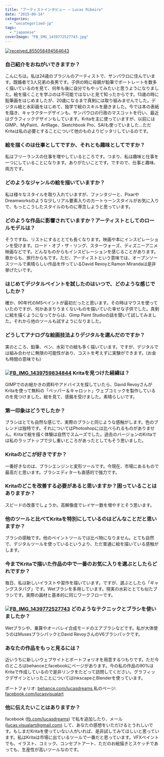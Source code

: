 ```yaml
---
title: "アーティストインタビュー – Lucas Ribeiro"
date: "2015-09-14"
categories: 
  - "uncategorized-jp"
tags: 
  - "japanese"
coverImage: "FB_IMG_1439772527743.jpg"
---
```


[![received_855058494564643](../images/received_855058494564643.jpeg)](https://krita.org/wp-content/uploads/2015/09/received_855058494564643.jpeg)

### 自己紹介をおねがいできますか？

こんにちは。私は24歳のブラジルのアーティストで、サンパウロに住んでいます。既婚者で3人兄弟の長男です。子供の時に母親が鉛筆でポートレートを数多く描いているのを見て、何年も後に自分でもやってみたいと思うようになりました。絵を描くことを学ぶのは不可能ではないと見て知ったからです。13歳の時に鉛筆画をはじめましたが、20歳になるまで真剣には取り組みませんでした。デジタル絵と水彩画をはじめて、独学で絵のスキルを磨きました。今では本の表紙を描き、キャラクターデザインも、サンパウロの行政のマスコットを行い、最近はグラフィックデザインもしています。Kritaを主に使っていますが、以前にはGIMP、MyPaint、ArtRage、Sketchbook Pro、SAIも使っていました…ただKritaは私の必要とすることについて他のものよりピッタリしているのです。

### 絵を描くのは仕事としてですか、それとも趣味としてですか？

私はフリーランスの仕事を増やしているところです。つまり、私は趣味と仕事を一つにしていることになります。ありがたいことです。ですので、仕事と趣味、両方です。

### どのようなジャンルの絵を描いていますか？

私は様々なスタイルを取り入れていますが、ファンタジーと、PixarやDreamworksのような少しリアル要素入りのカートゥーンスタイルがお気に入りで、もっとこうしたスタイルのものに専念しようと思っています。

### どのような作品に影響されていますか？アーティストとしてのロールモデルは？

そうですね、リストにするととても長くなります。映画や本にインスピレーションを受けます。ロード・オブ・ザ・リング、スターウォーズ、ディズニーアニメ映画などです。どんなものからもインスピレーションを感じることがあります。歌からも、旅行からもです。ただ、アーティストという意味では、オープンソースツールで素晴らしい作品を作っているDavid RevoyとRamon Mirandaは是非挙げたいです。

### はじめてデジタルペイントを試したのはいつで、どのような感じでしたか？

確か、90年代のMSペイントが最初だったと思います。その時はマウスを使っていたのですが、何かあまりうまくないものを描いていた幸せな子供でした。真剣に絵を描くようになってからは、Gimp Paint Studioの話を聞いて試してみました。それから他のツールも試すようになりました。

### どうしてアナログな絵画技法よりデジタルを選んだのですか？

実のところ、鉛筆、ペン、水彩での絵も多く描いています。ですが、デジタルでは組み合わせに無限の可能性があり、コストを考えずに実験ができます。(お金も時間の意味でも)

### [![FB_IMG_1439759834844](../images/FB_IMG_1439759834844.jpg)](https://krita.org/wp-content/uploads/2015/09/FB_IMG_1439759834844.jpg) Kritaを見つけた経緯は？

GIMPでのお絵かきの資料やアドバイスを探していたら、David RevoyさんがKritaを使って無料の「ペッパー＆キャロット」ウェブコミックを製作しているのを見つけました。絵を見て、感銘を受けました。素晴らしいです。

### 第一印象はどうでしたか？

ブラシはとても自然な感じで、実際のブラシと同じような感触がします。色のブレンドは独特です。それについてはPhotoshopには比べられるものがありません。Kritaで絵を描く体験は自然でスムーズでした。過去のバージョンのKritaでは私のラップトップで少し重いところがあったとしてもそう思いました。

### Kritaのどこが好きですか？

一番好きなのは、ブラシエンジンと変形ツールです。今現在、市場にあるもので最高だと思います。ブラシエディターも直感的で強力です。

### Kritaのどこを改善する必要があると思いますか？困っていることはありますか？

スピードの改善でしょうか。高解像度でレイヤー数を増やすとそう思います。

### 他のツールと比べてKritaを特別にしているのはどんなことだと思いますか？

ブラシの感触です。他のペイントツールでは比べ物になりません。とても自然で、デジタルツールを使っているというより、ただ普通に絵を描いている感触がします。

### 今までKritaで描いた作品の中で一番のお気に入りを選ぶとしたらどれですか？

毎日、私は新しいイラストや習作を描いています。ですが、選ぶとしたら「ギャングスタパグ」です。Wetブラシを多用しています。現実の水彩ととても似たブラシです。実際の画材と基本的に同じワークフローです。

### [![FB_IMG_1439772527743](../images/FB_IMG_1439772527743.jpg)](https://krita.org/wp-content/uploads/2015/09/FB_IMG_1439772527743.jpg) どのようなテクニックとブラシを使いましたか？

Wetブラシや、乗算やオーバレイ合成モードのエアブラシなどです。私が大体使うのはMusesブラシパックとDavid RevoyさんのV6ブラシパックです。

### あなたの作品をもっと見るには？

近いうちに新しいウェブサイトとポートフォリオを用意するつもりです。ただ今のところはbehanceとfacebookにページがあります。今の私の作品の90%はKritaで作成しているので是非リンクをたどって訪問してください。グラフィックデザインといったことについてはInkscapeとBlenderを使っています。

ポートフォリオ: [behance.com/lucasdreams ](http://behance.com/lucasdreams) 私のページ: [facebook.com/lucasvisualart](http://facebook.com/lucasvisualart)

### 他に伝えたいことはありますか？

facebook ([fb.com/lucasdreams](http://fb.com/lucasdreams)) で私を追加したり、メール ([lucas.visualart@gmail.com)](mailto:lucas.visualart@gmail.com) して、あなたの感想をいただけるとうれしいです。もしまだKritaを使っていない人がいれば、是非試してみてほしいと思っています。私はKritaは市場に出ているツールで一番だと思っています。VFXペイントでも、イラスト、コミック、コンセプトアート、ただのお絵描きとスケッチであっても、生産性が高いツールなのです。
